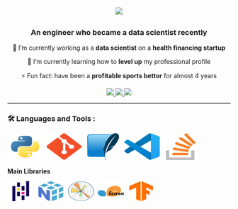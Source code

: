 <h1 align="center">
    <img src="https://readme-typing-svg.herokuapp.com?font=Fira+Code&weight=700&size=23&duration=2000&pause=5000&color=000000&random=false&width=435&lines=👋+Welcome!+I'm+Lucas+Parreiras!;" />
</h1>

<h3 align="center">An engineer who became a data scientist recently</h3>

<div align="center">
 
 🔭 I’m currently working as a **data scientist** on a **health financing startup**
 
 🌱 I’m currently learning how to **level up** my professional profile

 ⚡ Fun fact: have been a **profitable sports bettor** for almost 4 years 

 </div>

<div align="center"> 
  <a href="mailto:lucasparreirasds@gmail.com">
    <img src="https://img.shields.io/badge/Gmail-333333?style=for-the-badge&logo=gmail&logoColor=red" />
  </a>
  <a href="https://linkedin.com/in/lucasparreirasds" target="_blank">
    <img src="https://img.shields.io/badge/LinkedIn-0077B5?style=for-the-badge&logo=linkedin&logoColor=white" target="_blank" />
  </a>
  <a href="https://medium.com/@lucasparreirasds" target="_blank">
    <img src="https://img.shields.io/badge/MEDIUM-101820?style=for-the-badge&logo=medium" target="_blank" />
  </a>
</div>

---
 
 ### :hammer_and_wrench: Languages and Tools :
 
<div>
    
<img src="https://github.com/devicons/devicon/blob/master/icons/python/python-original.svg" title="python" alt="python" width="80" height="60"/>&nbsp;
<img src="https://github.com/devicons/devicon/blob/master/icons/git/git-plain.svg" title="git" alt="git" width="80" height="60"/>&nbsp;
<img src="https://github.com/devicons/devicon/blob/master/icons/sqlite/sqlite-original.svg" title="sql" alt="sql" width="80" height="60"/>&nbsp;
<img src="https://github.com/devicons/devicon/blob/master/icons/vscode/vscode-original.svg" title="vscode" alt="vscode" width="80" height="60"/>&nbsp;
<img src="https://github.com/devicons/devicon/blob/master/icons/stackoverflow/stackoverflow-original.svg" title="stackoverflow" alt="stackoverflow" width="80" height="60"/>&nbsp;

</div>

**Main Libraries**

<div>
<img src="https://github.com/devicons/devicon/blob/master/icons/pandas/pandas-original.svg" title="pandas" alt="pandas" width="60" height="45"/>&nbsp;
<img src="https://github.com/devicons/devicon/blob/master/icons/numpy/numpy-original.svg" title="numpy" alt="numpy" width="60" height="45"/>&nbsp;
<img src="https://github.com/devicons/devicon/blob/master/icons/matplotlib/matplotlib-original.svg" title="matplot" alt="plt" width="60" height="45"/>&nbsp;
<img src="https://github.com/devicons/devicon/blob/master/icons/scikitlearn/scikitlearn-original.svg" title="sklearn" alt="sklearn" width="60" height="45"/>&nbsp;
<img src="https://github.com/devicons/devicon/blob/master/icons/tensorflow/tensorflow-original.svg" title="tensorflow" alt="tensorflow" width="60" height="45"/>&nbsp;


 </div>


